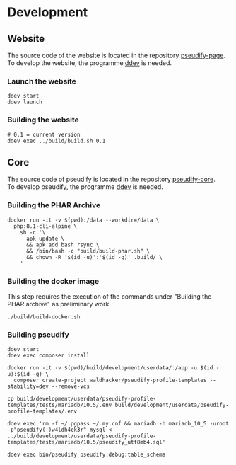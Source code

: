 # Development

## Website

The source code of the website is located in the repository [pseudify-page](https://github.com/waldhacker/pseudify-page).  
To develop the website, the programme [ddev](https://ddev.readthedocs.io/en/stable/) is needed.  

### Launch the website

```shell
ddev start
ddev launch
```

### Building the website

```shell
# 0.1 = current version
ddev exec ../build/build.sh 0.1
```

## Core

The source code of pseudify is located in the repository [pseudify-core](https://github.com/waldhacker/pseudify-core).  
To develop pseudify, the programme [ddev](https://ddev.readthedocs.io/en/stable/) is needed.  

### Building the PHAR Archive

```shell
docker run -it -v $(pwd):/data --workdir=/data \
  php:8.1-cli-alpine \
    sh -c '\
      apk update \
      && apk add bash rsync \
      && /bin/bash -c "build/build-phar.sh" \
      && chown -R '$(id -u)':'$(id -g)' .build/ \
    '
```

### Building the docker image

This step requires the execution of the commands under "Building the PHAR archive" as preliminary work.

```shell
./build/build-docker.sh
```

### Building pseudify

```shell
ddev start
ddev exec composer install

docker run -it -v $(pwd)/build/development/userdata/:/app -u $(id -u):$(id -g) \
  composer create-project waldhacker/pseudify-profile-templates --stability=dev --remove-vcs

cp build/development/userdata/pseudify-profile-templates/tests/mariadb/10.5/.env build/development/userdata/pseudify-profile-templates/.env

ddev exec 'rm -f ~/.pgpass ~/.my.cnf && mariadb -h mariadb_10_5 -uroot -p"pseudify(!)w4ldh4ck3r" mysql < ../build/development/userdata/pseudify-profile-templates/tests/mariadb/10.5/pseudify_utf8mb4.sql'

ddev exec bin/pseudify pseudify:debug:table_schema
```

